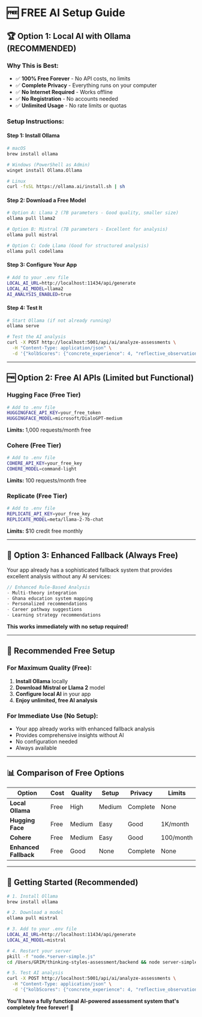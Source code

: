 # 🆓 **FREE AI Setup Guide**

## 🏆 **Option 1: Local AI with Ollama (RECOMMENDED)**

### **Why This is Best:**
- ✅ **100% Free Forever** - No API costs, no limits
- ✅ **Complete Privacy** - Everything runs on your computer
- ✅ **No Internet Required** - Works offline
- ✅ **No Registration** - No accounts needed
- ✅ **Unlimited Usage** - No rate limits or quotas

### **Setup Instructions:**

#### **Step 1: Install Ollama**
```bash
# macOS
brew install ollama

# Windows (PowerShell as Admin)
winget install Ollama.Ollama

# Linux
curl -fsSL https://ollama.ai/install.sh | sh
```

#### **Step 2: Download a Free Model**
```bash
# Option A: Llama 2 (7B parameters - Good quality, smaller size)
ollama pull llama2

# Option B: Mistral (7B parameters - Excellent for analysis)
ollama pull mistral

# Option C: Code Llama (Good for structured analysis)
ollama pull codellama
```

#### **Step 3: Configure Your App**
```bash
# Add to your .env file
LOCAL_AI_URL=http://localhost:11434/api/generate
LOCAL_AI_MODEL=llama2
AI_ANALYSIS_ENABLED=true
```

#### **Step 4: Test It**
```bash
# Start Ollama (if not already running)
ollama serve

# Test the AI analysis
curl -X POST http://localhost:5001/api/ai/analyze-assessments \
  -H "Content-Type: application/json" \
  -d '{"kolbScores": {"concrete_experience": 4, "reflective_observation": 3, "abstract_conceptualization": 5, "active_experimentation": 4}, "sternbergScores": {"analytical": 4, "creative": 5, "practical": 3}, "dualProcessScores": {"system_1": 3.8, "system_2": 3}, "userProfile": {"role": "student"}}'
```

---

## 🆓 **Option 2: Free AI APIs (Limited but Functional)**

### **Hugging Face (Free Tier)**
```bash
# Add to .env file
HUGGINGFACE_API_KEY=your_free_token
HUGGINGFACE_MODEL=microsoft/DialoGPT-medium
```

**Limits:** 1,000 requests/month free

### **Cohere (Free Tier)**
```bash
# Add to .env file
COHERE_API_KEY=your_free_key
COHERE_MODEL=command-light
```

**Limits:** 100 requests/month free

### **Replicate (Free Tier)**
```bash
# Add to .env file
REPLICATE_API_KEY=your_free_key
REPLICATE_MODEL=meta/llama-2-7b-chat
```

**Limits:** $10 credit free monthly

---

## 🎯 **Option 3: Enhanced Fallback (Always Free)**

Your app already has a sophisticated fallback system that provides excellent analysis without any AI services:

```javascript
// Enhanced Rule-Based Analysis
- Multi-theory integration
- Ghana education system mapping
- Personalized recommendations
- Career pathway suggestions
- Learning strategy recommendations
```

**This works immediately with no setup required!**

---

## 🚀 **Recommended Free Setup**

### **For Maximum Quality (Free):**
1. **Install Ollama** locally
2. **Download Mistral or Llama 2** model
3. **Configure local AI** in your app
4. **Enjoy unlimited, free AI analysis**

### **For Immediate Use (No Setup):**
- Your app already works with enhanced fallback analysis
- Provides comprehensive insights without AI
- No configuration needed
- Always available

---

## 📊 **Comparison of Free Options**

| Option | Cost | Quality | Setup | Privacy | Limits |
|--------|------|---------|-------|---------|--------|
| **Local Ollama** | Free | High | Medium | Complete | None |
| **Hugging Face** | Free | Medium | Easy | Good | 1K/month |
| **Cohere** | Free | Medium | Easy | Good | 100/month |
| **Enhanced Fallback** | Free | Good | None | Complete | None |

---

## 🎉 **Getting Started (Recommended)**

```bash
# 1. Install Ollama
brew install ollama

# 2. Download a model
ollama pull mistral

# 3. Add to your .env file
LOCAL_AI_URL=http://localhost:11434/api/generate
LOCAL_AI_MODEL=mistral

# 4. Restart your server
pkill -f "node.*server-simple.js"
cd /Users/GRIM/thinking-styles-assessment/backend && node server-simple.js

# 5. Test AI analysis
curl -X POST http://localhost:5001/api/ai/analyze-assessments \
  -H "Content-Type: application/json" \
  -d '{"kolbScores": {"concrete_experience": 4, "reflective_observation": 3, "abstract_conceptualization": 5, "active_experimentation": 4}, "sternbergScores": {"analytical": 4, "creative": 5, "practical": 3}, "dualProcessScores": {"system_1": 3.8, "system_2": 3}, "userProfile": {"role": "student"}}'
```

**You'll have a fully functional AI-powered assessment system that's completely free forever!** 🎯
